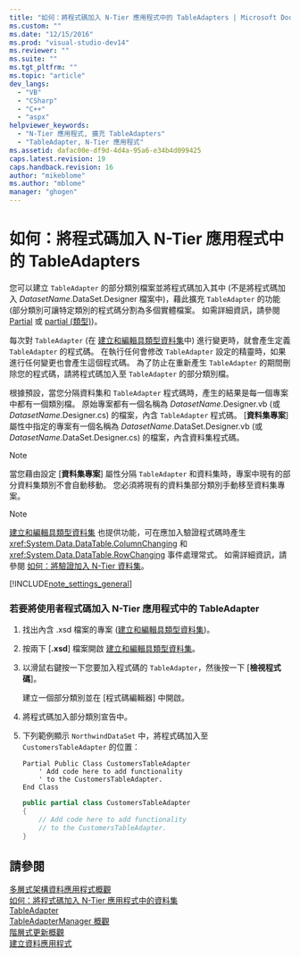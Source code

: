 ```yaml
---
title: "如何：將程式碼加入 N-Tier 應用程式中的 TableAdapters | Microsoft Docs"
ms.custom: ""
ms.date: "12/15/2016"
ms.prod: "visual-studio-dev14"
ms.reviewer: ""
ms.suite: ""
ms.tgt_pltfrm: ""
ms.topic: "article"
dev_langs: 
  - "VB"
  - "CSharp"
  - "C++"
  - "aspx"
helpviewer_keywords: 
  - "N-Tier 應用程式, 擴充 TableAdapters"
  - "TableAdapter, N-Tier 應用程式"
ms.assetid: dafac00e-df9d-4d4a-95a6-e34b4d099425
caps.latest.revision: 19
caps.handback.revision: 16
author: "mikeblome"
ms.author: "mblome"
manager: "ghogen"
---
```

# 如何：將程式碼加入 N-Tier 應用程式中的 TableAdapters
您可以建立 `TableAdapter` 的部分類別檔案並將程式碼加入其中 \(不是將程式碼加入 *DatasetName*.DataSet.Designer 檔案中\)，藉此擴充 `TableAdapter` 的功能   \(部分類別可讓特定類別的程式碼分割為多個實體檔案。  如需詳細資訊，請參閱 [Partial](/dotnet/visual-basic/language-reference/modifiers/partial) 或 [partial \(類型\)](/dotnet/csharp/language-reference/keywords/partial-type)\)。  
  
 每次對 `TableAdapter` \(在 [建立和編輯具類型資料集](../data-tools/creating-and-editing-typed-datasets.md)中\) 進行變更時，就會產生定義 `TableAdapter` 的程式碼。  在執行任何會修改 `TableAdapter` 設定的精靈時，如果進行任何變更也會產生這個程式碼。  為了防止在重新產生 `TableAdapter` 的期間刪除您的程式碼，請將程式碼加入至 `TableAdapter` 的部分類別檔。  
  
 根據預設，當您分隔資料集和 `TableAdapter` 程式碼時，產生的結果是每一個專案中都有一個類別檔。  原始專案都有一個名稱為 *DatasetName*.Designer.vb \(或 *DatasetName*.Designer.cs\) 的檔案，內含 `TableAdapter` 程式碼。  \[**資料集專案**\] 屬性中指定的專案有一個名稱為 *DatasetName*.DataSet.Designer.vb \(或 *DatasetName*.DataSet.Designer.cs\) 的檔案，內含資料集程式碼。  
  
> [!NOTE]
>  當您藉由設定 \[**資料集專案**\] 屬性分隔 `TableAdapter` 和資料集時，專案中現有的部分資料集類別不會自動移動。  您必須將現有的資料集部分類別手動移至資料集專案。  
  
> [!NOTE]
>  [建立和編輯具類型資料集](../data-tools/creating-and-editing-typed-datasets.md) 也提供功能，可在應加入驗證程式碼時產生 <xref:System.Data.DataTable.ColumnChanging> 和 <xref:System.Data.DataTable.RowChanging> 事件處理常式。  如需詳細資訊，請參閱 [如何：將驗證加入 N\-Tier 資料集](../data-tools/add-validation-to-an-n-tier-dataset.md)。  
  
 [!INCLUDE[note_settings_general](../data-tools/includes/note_settings_general_md.md)]  
  
### 若要將使用者程式碼加入 N\-Tier 應用程式中的 TableAdapter  
  
1.  找出內含 .xsd 檔案的專案 \([建立和編輯具類型資料集](../data-tools/creating-and-editing-typed-datasets.md)\)。  
  
2.  按兩下 \[**.xsd**\] 檔案開啟 [建立和編輯具類型資料集](../data-tools/creating-and-editing-typed-datasets.md)。  
  
3.  以滑鼠右鍵按一下您要加入程式碼的 `TableAdapter`，然後按一下 \[**檢視程式碼**\]。  
  
     建立一個部分類別並在 \[程式碼編輯器\] 中開啟。  
  
4.  將程式碼加入部分類別宣告中。  
  
5.  下列範例顯示 `NorthwindDataSet` 中，將程式碼加入至 `CustomersTableAdapter` 的位置：  
  
    ```vb#  
    Partial Public Class CustomersTableAdapter  
        ' Add code here to add functionality   
        ' to the CustomersTableAdapter.  
    End Class  
    ```  
  
    ```c#  
    public partial class CustomersTableAdapter  
    {  
        // Add code here to add functionality  
        // to the CustomersTableAdapter.  
    }  
    ```  
  
## 請參閱  
 [多層式架構資料應用程式概觀](../data-tools/n-tier-data-applications-overview.md)   
 [如何：將程式碼加入 N\-Tier 應用程式中的資料集](../data-tools/add-code-to-datasets-in-n-tier-applications.md)   
 [TableAdapter](../Topic/TableAdapters.md)   
 [TableAdapterManager 概觀](../Topic/TableAdapterManager%20Overview.md)   
 [階層式更新概觀](../Topic/Hierarchical%20Update%20Overview.md)   
 [建立資料應用程式](../data-tools/creating-data-applications.md)